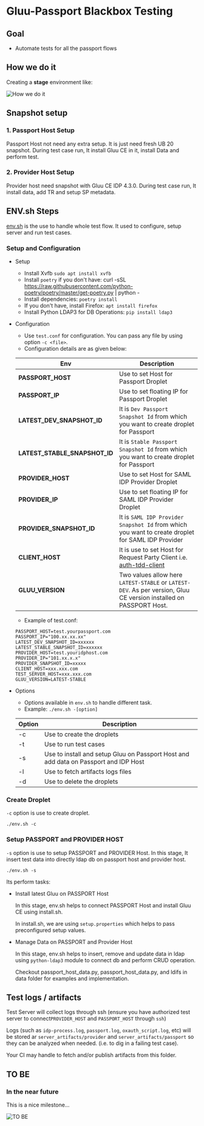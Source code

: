 # Gluu-Passport Blackbox Testing

## Goal

- Automate tests for all the passport flows

## How we do it

Creating a **stage** environment like:

![How we do it](./docs/resources/passport_integration_tests.png)

## Snapshot setup

### 1. Passport Host Setup

Passport Host not need any extra setup. It is just need fresh UB 20 snapshot. During test case run, It install Gluu CE in it, install Data and perform test.

### 2. Provider Host Setup

Provider host need snapshot with Gluu CE IDP 4.3.0. During test case run, It install data, add TR and setup SP metadata.

## ENV.sh Steps

[env.sh](env.sh) is the use to handle whole test flow. It used to configure, setup server and run test cases. 

### Setup and Configuration

- Setup 
  - Install Xvfb `sudo apt install xvfb`
  - Install `poetry` if you don't have: curl -sSL https://raw.githubusercontent.com/python-poetry/poetry/master/get-poetry.py | python -
  - Install dependencies: `poetry install`
  - If you don't have, install Firefox: `apt install firefox`
  - Install Python LDAP3 for DB Operations: `pip install ldap3`

- Configuration
  - Use `test.conf` for configuration. You can pass any file by using option `-c <file>`.
  - Configuration details are as given below:
  
  | Env | Description |
  |-----|-------------|
  |**PASSPORT_HOST**|Use to set Host for Passport Droplet|
  |**PASSPORT_IP**|Use to set floating IP for Passport Droplet|
  |**LATEST_DEV_SNAPSHOT_ID**|It is `Dev Passport Snapshot Id` from which you want to create droplet for Passport|
  |**LATEST_STABLE_SNAPSHOT_ID**|It is `Stable Passport Snapshot Id` from which you want to create droplet for Passport|
  |**PROVIDER_HOST**|Use to set Host for SAML IDP Provider Droplet|
  |**PROVIDER_IP**|Use to set floating IP for SAML IDP Provider Droplet|
  |**PROVIDER_SNAPSHOT_ID**|It is `SAML IDP Provider Snapshot Id` from which you want to create droplet for SAML IDP Provider|
  |**CLIENT_HOST**|It is use to set Host for Request Party Client i.e. [auth-tdd-client](https://github.com/christian-hawk/auth-tdd-client)|
  |**GLUU_VERSION**|Two values allow here `LATEST-STABLE` or `LATEST-DEV`. As per version, Gluu CE version installed on PASSPORT Host.|

  - Example of test.conf:
  ```
  PASSPORT_HOST=test.yourpassport.com
  PASSPORT_IP="100.xx.xx.xx"
  LATEST_DEV_SNAPSHOT_ID=xxxxxx
  LATEST_STABLE_SNAPSHOT_ID=xxxxxx
  PROVIDER_HOST=test.youridphost.com
  PROVIDER_IP="101.xx.x.x"
  PROVIDER_SNAPSHOT_ID=xxxxx
  CLIENT_HOST=xxx.xxx.com
  TEST_SERVER_HOST=xxx.xxx.com
  GLUU_VERSION=LATEST-STABLE
  ```

- Options

  - Options available in `env.sh` to handle different task.
  - Example: `./env.sh -[option]`

  | Option | Description |
  |--------|-------------|
  | -c | Use to create the droplets |
  | -t | Use to run test cases |
  | -s | Use to install and setup Gluu on Passport Host and add data on Passport and IDP Host |
  | -l | Use to fetch artifacts logs files |
  | -d | Use to delete the droplets |

### Create Droplet

`-c` option is use to create droplet.

```
./env.sh -c
```

### Setup PASSPORT and PROVIDER HOST

`-s` option is use to setup PASSPORT and PROVIDER Host. In this stage, It insert test data into directly ldap db on passport host and provider host.

```
./env.sh -s
```

Its perform tasks:

- Install latest Gluu on PASSPORT Host

  In this stage, env.sh helps to connect PASSPORT Host and install Gluu CE using install.sh.

  In install.sh, we are using `setup.properties` which helps to pass preconfigured setup values.

- Manage Data on PASSPORT and Provider Host

  In this stage, env.sh helps to insert, remove and update data in ldap using `python-ldap3` module to connect db and perform CRUD operation.

  Checkout passport_host_data.py, passport_host_data.py, and ldifs in data folder for examples and implementation.


## Test logs / artifacts
Test Server will collect logs through ssh (ensure you have authorized test server to connect`PROVIDER_HOST` and `PASSPORT_HOST` through `ssh`)

Logs (such as `idp-process.log`, `passport.log`, `oxauth_script.log`, etc)  will be stored ar `server_artifacts/provider` and `server_artifacts/passport` so they can be analyzed when needed. (i.e. to dig in a failing test case). 

Your CI may handle to fetch and/or publish artifacts from this folder.

## TO BE

### In the near future

This is a nice milestone...

![TO BE](./docs/resources/passport_integration_tests-TO-BE.png)
